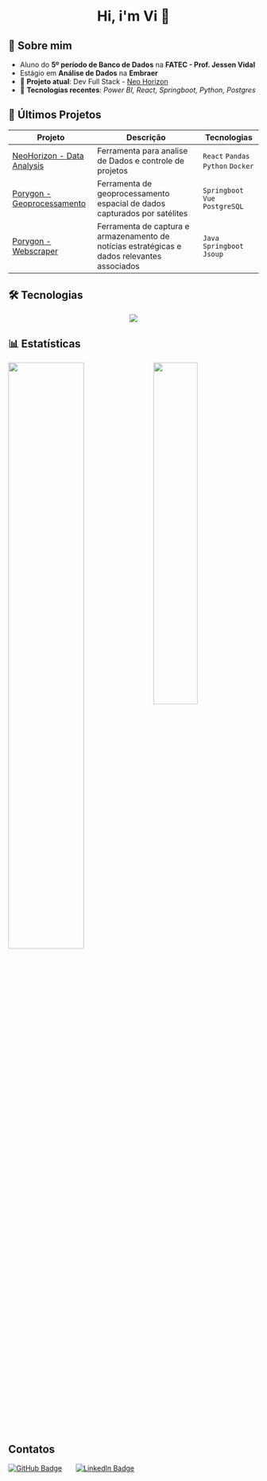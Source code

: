 # <p align="center">Hi, i'm Vi 👋 </p>

## 🧠 Sobre mim
- Aluno do **5º período de Banco de Dados** na **FATEC - Prof. Jessen Vidal**
- Estágio em **Análise de Dados** na **Embraer** 
- 🔭 **Projeto atual**: Dev Full Stack - [Neo Horizon](https://github.com/FatecNeoHorizon/API_5S)
- 🌱 **Tecnologias recentes**:  _Power BI, React, Springboot, Python, Postgres_

## 🚀 Últimos Projetos

| Projeto | Descrição | Tecnologias |
|----------|------------|-------------|
| [NeoHorizon - Data Analysis](https://github.com/FatecNeoHorizon/API_5S) | Ferramenta para analise de Dados e controle de projetos | `React` `Pandas` `Python` `Docker` |
| [Porygon - Geoprocessamento](https://github.com/PorygonAPI/Porygon3) | Ferramenta de geoprocessamento espacial de dados capturados por satélites | `Springboot` `Vue` `PostgreSQL` |
| [Porygon - Webscraper](https://github.com/PorygonAPI/Porygon2?tab=readme-ov-file#pushpin-projeto-api) | Ferramenta de captura e armazenamento de notícias estratégicas e dados relevantes associados | `Java` `Springboot` `Jsoup`

## 🛠️ Tecnologias 
<p align="center">
  <a href="https://skillicons.dev">
    <img src="https://skillicons.dev/icons?i=git,docker,css,html,js,ts,java,python,spring,react,vue,nest,flask,tailwind,sqlite,postgres,mysql&perline=25" />
  </a>
</p>

## 📊 Estatísticas  
<div>
<img alogn="left" width="55%" src="https://github-readme-stats.vercel.app/api?username=vmorais111&count_private=true&show_icons=true&theme=dark">
<img align="right" width="42%" src="https://github-readme-stats.vercel.app/api/top-langs/?username=vmorais111&count_private=true&layout=compact&theme=dark">
</div> 

## Contatos
<p align="left">
  <a href="https://github.com/vmorais11"><img src="https://img.shields.io/static/v1?label=GitHub&message=vmorais111&color=181717&style=for-the-badge&logo=github" alt="GitHub Badge"/></a>
  &nbsp;&nbsp;&nbsp;&nbsp;&nbsp;
  <a href="https://www.linkedin.com/in/vitor-faria-morais-330b19204/"> <img src="https://img.shields.io/static/v1?label=LinkedIn&message=Vitor%20Faria%20Morais&color=0A66C2&style=for-the-badge&logo=linkedin" alt="LinkedIn Badge"/></a>
</p>
